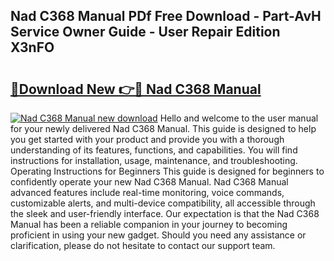 ## Nad C368 Manual PDf Free Download - Part-AvH Service Owner Guide - User Repair Edition X3nFO

# <h2><a href="http://cf2569.oget.top/?id=Nad+C368+Manual">🔗Download New 👉🔴 Nad C368 Manual</a></h2>

[![Nad C368 Manual new download](https://i.imgur.com/5g1atiW.png)](http://cf2569.oget.top/?id=Nad+C368+Manual)
Hello and welcome to the user manual for your newly delivered Nad C368 Manual. This guide is designed to help you get started with your product and provide you with a thorough understanding of its features, functions, and capabilities. You will find instructions for installation, usage, maintenance, and troubleshooting. Operating Instructions for Beginners This guide is designed for beginners to confidently operate your new Nad C368 Manual. Nad C368 Manual advanced features include real-time monitoring, voice commands, customizable alerts, and multi-device compatibility, all accessible through the sleek and user-friendly interface. Our expectation is that the Nad C368 Manual has been a reliable companion in your journey to becoming proficient in using your new gadget. Should you need any assistance or clarification, please do not hesitate to contact our support team.
